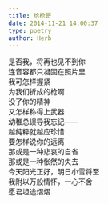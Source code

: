 ```yaml
---  
title: 给枪哥  
date: 2014-11-21 14:00:37  
type: poetry  
author: Herb    
---    
```

是否我，将再也见不到你    
连音容都只凝固在照片里    
我可怎样握紧    
为我们折成的枪啊    
没了你的精神    
又怎样称得上武器    
幼稚总误导我忘记——    
越纯粹就越应珍惜    
要怎样说你的远离    
那或是一种悲哀的自省    
那或是一种怅然的失去    
今天阳光正好，明日小雪将至    
我附以万般情怀，一心不舍    
愿君坦途熠熠